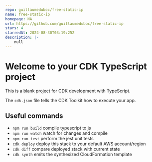 ```yaml
---
repo: guillaumeduboc/free-static-ip
name: free-static-ip
homepage: NA
url: https://github.com/guillaumeduboc/free-static-ip
stars: 4
starredAt: 2024-08-30T03:19:25Z
description: |-
    null
---
```


# Welcome to your CDK TypeScript project

This is a blank project for CDK development with TypeScript.

The `cdk.json` file tells the CDK Toolkit how to execute your app.

## Useful commands

* `npm run build`   compile typescript to js
* `npm run watch`   watch for changes and compile
* `npm run test`    perform the jest unit tests
* `cdk deploy`      deploy this stack to your default AWS account/region
* `cdk diff`        compare deployed stack with current state
* `cdk synth`       emits the synthesized CloudFormation template

